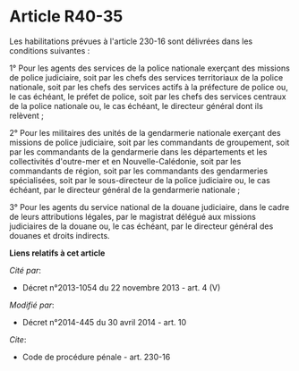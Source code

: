 # Article R40-35

Les habilitations prévues à l'article 230-16 sont délivrées dans les conditions suivantes : 

1° Pour les agents des services de la police nationale exerçant des missions de police judiciaire, soit par les chefs des
services territoriaux de la police nationale, soit par les chefs des services actifs à la préfecture de police ou, le cas
échéant, le préfet de police, soit par les chefs des services centraux de la police nationale ou, le cas échéant, le
directeur général dont ils relèvent ;  

2° Pour les militaires des unités de la gendarmerie nationale exerçant des missions de police judiciaire, soit par les
commandants de groupement, soit par les commandants de la gendarmerie dans les départements et les collectivités d'outre-mer
et en Nouvelle-Calédonie, soit par les commandants de région, soit par les commandants des gendarmeries spécialisées, soit
par le sous-directeur de la police judiciaire ou, le cas échéant, par le directeur général de la gendarmerie nationale ; 

3° Pour les agents du service national de la douane judiciaire, dans le cadre de leurs attributions légales, par le magistrat
délégué aux missions judiciaires de la douane ou, le cas échéant, par le directeur général des douanes et droits indirects.

**Liens relatifs à cet article**

_Cité par_:

  - Décret n°2013-1054 du 22 novembre 2013 - art. 4 (V)

_Modifié par_:

  - Décret n°2014-445 du 30 avril 2014 - art. 10

_Cite_:

  - Code de procédure pénale - art. 230-16
